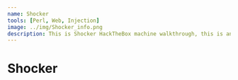 ```yaml
---
name: Shocker
tools: [Perl, Web, Injection]
image: ../img/Shocker_info.png
description: This is Shocker HackTheBox machine walkthrough, this is an easy difficulty linux machine with ip 10.10.10.56.
---
```


# Shocker
